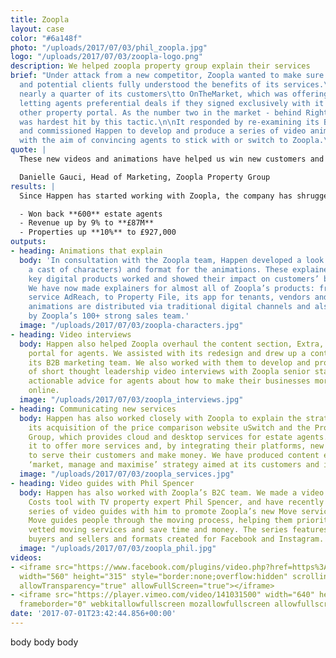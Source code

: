 ```yaml
---
title: Zoopla
layout: case
color: "#6a148f"
photo: "/uploads/2017/07/03/phil_zoopla.jpg"
logo: "/uploads/2017/07/03/zoopla-logo.png"
description: We helped zoopla property group explain their services
brief: "Under attack from a new competitor, Zoopla wanted to make sure its existing
  and potential clients fully understood the benefits of its services.\n\nIt had lost
  nearly a quarter of its customers\tto OnTheMarket, which was offering estate and
  letting agents preferential deals if they signed exclusively with it and only one
  other property portal. As the number two in the market - behind RightMove - Zoopla
  was hardest hit by this tactic.\n\nIt responded by re-examining its B2B marketing,
  and commissioned Happen to develop and produce a series of video animation explainers,
  with the aim of convincing agents to stick with or switch to Zoopla.\n"
quote: |
  These new videos and animations have helped us win new customers and convince existing ones to use more of our services. We couldn’t be happier.

  Danielle Gauci, Head of Marketing, Zoopla Property Group
results: |
  Since Happen has started working with Zoopla, the company has shrugged off OnTheMarket’s challenge, winning back approximately 600 estate agents as of November last year. Its last full-year results saw its revenue rising from property services by 9%, to £87m. Over the year to September last year it had 927,000 properties listed on its site - up almost 10% year on year - from more than 23,000 estate agents and other customers.

  - Won back **600** estate agents
  - Revenue up by 9% to **£87M**
  - Properties up **10%** to £927,000
outputs:
- heading: Animations that explain
  body: 'In consultation with the Zoopla team, Happen developed a look (including
    a cast of characters) and format for the animations. These explained how Zoopla’s
    key digital products worked and showed their impact on customers’ businesses.
    We have now made explainers for almost all of Zoopla’s products: from its remarketing
    service AdReach, to Property File, its app for tenants, vendors and agents. Our
    animations are distributed via traditional digital channels and also used in presentations
    by Zoopla’s 100+ strong sales team.'
  image: "/uploads/2017/07/03/zoopla-characters.jpg"
- heading: Video interviews
  body: Happen also helped Zoopla overhaul the content section, Extra, of its ZooplaPro
    portal for agents. We assisted with its redesign and drew up a content plan with
    its B2B marketing team. We also worked with them to develop and produce a series
    of short thought leadership video interviews with Zoopla senior staff. These provided
    actionable advice for agents about how to make their businesses more effective
    online.
  image: "/uploads/2017/07/03/zoopla_interviews.jpg"
- heading: Communicating new services
  body: Happen has also worked closely with Zoopla to explain the strategy behind
    its acquisition of the price comparison website uSwitch and the Property Software
    Group, which provides cloud and desktop services for estate agents. This has allowed
    it to offer more services and, by integrating their platforms, new ways for agents
    to serve their customers and make money. We have produced content explaining this
    ‘market, manage and maximise’ strategy aimed at its customers and investors.
  image: "/uploads/2017/07/03/zoopla_services.jpg"
- heading: Video guides with Phil Spencer
  body: Happen has also worked with Zoopla’s B2C team. We made a video about its Running
    Costs tool with TV property expert Phil Spencer, and have recently produced a
    series of video guides with him to promote Zoopla’s new Move service to homemovers.
    Move guides people through the moving process, helping them prioritise jobs, find
    vetted moving services and save time and money. The series features advice for
    buyers and sellers and formats created for Facebook and Instagram.
  image: "/uploads/2017/07/03/zoopla_phil.jpg"
videos:
- <iframe src="https://www.facebook.com/plugins/video.php?href=https%3A%2F%2Fwww.facebook.com%2FZooplaUK%2Fvideos%2F10154980967048935%2F&show_text=0&width=560"
  width="560" height="315" style="border:none;overflow:hidden" scrolling="no" frameborder="0"
  allowTransparency="true" allowFullScreen="true"></iframe>
- <iframe src="https://player.vimeo.com/video/141031500" width="640" height="360"
  frameborder="0" webkitallowfullscreen mozallowfullscreen allowfullscreen></iframe>
date: '2017-07-01T23:42:44.856+00:00'
---
```


body body body